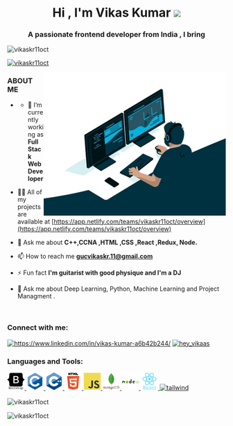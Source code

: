 <h1 align="center">Hi , I'm Vikas Kumar <img src="https://media.giphy.com/media/hvRJCLFzcasrR4ia7z/giphy.gif" width="35"></h1>
<h3 align="center">A passionate frontend developer from India , I bring</h3>

<p align="left"> <img src="https://komarev.com/ghpvc/?username=vikaskr11oct&label=Profile%20views&color=0e75b6&style=flat" alt="vikaskr11oct" /> </p>

<p align="left"> <a href="https://github.com/ryo-ma/github-profile-trophy"><img src="https://github-profile-trophy.vercel.app/?username=vikaskr11oct" alt="vikaskr11oct" /></a> </p>




 <img align="right" src="https://github.com/Vishal-Work/Vishal-Work/blob/main/developer.gif" alt="Coder GIF" width="420" height="330">


### ABOUT ME
- - 🔭 I’m currently working as **Full Stack Web Developer**

- 👨‍💻 All of my projects are available at [https://app.netlify.com/teams/vikaskr11oct/overview](https://app.netlify.com/teams/vikaskr11oct/overview)

- 💬 Ask me about **C++,CCNA ,HTML ,CSS ,React ,Redux, Node.**

- 📫 How to reach me **gucvikaskr.11@gmail.com**

- ⚡ Fun fact **I'm guitarist with good physique and I'm a DJ**

- 💬 Ask me about Deep Learning, Python, Machine Learning and Project Managment .


 <br>

<h3 align="left">Connect with me:</h3>
<p align="left">
<a href="https://linkedin.com/in/https://www.linkedin.com/in/vikas-kumar-a6b42b244/" target="blank"><img align="center" src="https://raw.githubusercontent.com/rahuldkjain/github-profile-readme-generator/master/src/images/icons/Social/linked-in-alt.svg" alt="https://www.linkedin.com/in/vikas-kumar-a6b42b244/" height="30" width="40" /></a>
<a href="https://instagram.com/hey_vikaas" target="blank"><img align="center" src="https://raw.githubusercontent.com/rahuldkjain/github-profile-readme-generator/master/src/images/icons/Social/instagram.svg" alt="hey_vikaas" height="30" width="40" /></a>
</p>

<h3 align="left">Languages and Tools:</h3>
<p align="left"> <a href="https://getbootstrap.com" target="_blank" rel="noreferrer"> <img src="https://raw.githubusercontent.com/devicons/devicon/master/icons/bootstrap/bootstrap-plain-wordmark.svg" alt="bootstrap" width="40" height="40"/> </a> <a href="https://www.cprogramming.com/" target="_blank" rel="noreferrer"> <img src="https://raw.githubusercontent.com/devicons/devicon/master/icons/c/c-original.svg" alt="c" width="40" height="40"/> </a> <a href="https://www.w3schools.com/cpp/" target="_blank" rel="noreferrer"> <img src="https://raw.githubusercontent.com/devicons/devicon/master/icons/cplusplus/cplusplus-original.svg" alt="cplusplus" width="40" height="40"/> </a> <a href="https://www.w3.org/html/" target="_blank" rel="noreferrer"> <img src="https://raw.githubusercontent.com/devicons/devicon/master/icons/html5/html5-original-wordmark.svg" alt="html5" width="40" height="40"/> </a> <a href="https://developer.mozilla.org/en-US/docs/Web/JavaScript" target="_blank" rel="noreferrer"> <img src="https://raw.githubusercontent.com/devicons/devicon/master/icons/javascript/javascript-original.svg" alt="javascript" width="40" height="40"/> </a> <a href="https://www.mongodb.com/" target="_blank" rel="noreferrer"> <img src="https://raw.githubusercontent.com/devicons/devicon/master/icons/mongodb/mongodb-original-wordmark.svg" alt="mongodb" width="40" height="40"/> </a> <a href="https://nodejs.org" target="_blank" rel="noreferrer"> <img src="https://raw.githubusercontent.com/devicons/devicon/master/icons/nodejs/nodejs-original-wordmark.svg" alt="nodejs" width="40" height="40"/> </a> <a href="https://reactjs.org/" target="_blank" rel="noreferrer"> <img src="https://raw.githubusercontent.com/devicons/devicon/master/icons/react/react-original-wordmark.svg" alt="react" width="40" height="40"/> </a> <a href="https://tailwindcss.com/" target="_blank" rel="noreferrer"> <img src="https://www.vectorlogo.zone/logos/tailwindcss/tailwindcss-icon.svg" alt="tailwind" width="40" height="40"/> </a> </p>

<p><img align="center" src="https://github-readme-stats.vercel.app/api/top-langs?username=vikaskr11oct&show_icons=true&locale=en&layout=compact" alt="vikaskr11oct" /></p>

<p><img align="center" src="https://github-readme-streak-stats.herokuapp.com/?user=vikaskr11oct&" alt="vikaskr11oct" /></p>
